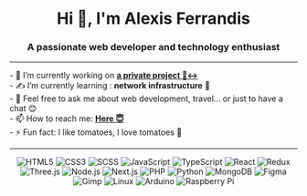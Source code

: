 <h1 align="center">Hi 👋, I'm Alexis Ferrandis</h1>
<h3 align="center">A passionate web developer and technology enthusiast</h3>

---

<div style="display: flex; align-items: center;">
  <div style="flex: 1;">
    - 🔭 I’m currently working on <strong><a href="https://alexisferrandis.com/">a private project 🙂‍↔️</a></strong><br>
    - ✍️ I’m currently learning : <strong>network infrastructure</strong> 🛜<br>
    - 💬 Feel free to ask me about web development, travel... or just to have a chat 😊<br>
    - 📫 How to reach me: <strong><a href="https://alexisferrandis.com/contact">Here 😇</a></strong><br>
    - ⚡ Fun fact: I like tomatoes, I love tomatoes 🍅
  </div>
</div>

---

<p align="center">
  <img src="https://img.shields.io/badge/HTML5-E34F26?style=flat&logo=html5&logoColor=white" alt="HTML5">
  <img src="https://img.shields.io/badge/CSS3-1572B6?style=flat&logo=css3&logoColor=white" alt="CSS3">
  <img src="https://img.shields.io/badge/SCSS-CC6699?style=flat&logo=sass&logoColor=white" alt="SCSS">
  <img src="https://img.shields.io/badge/JavaScript-F7DF1E?style=flat&logo=javascript&logoColor=black" alt="JavaScript">
  <img src="https://img.shields.io/badge/TypeScript-3178C6?style=flat&logo=typescript&logoColor=white" alt="TypeScript">
  <img src="https://img.shields.io/badge/React-61DAFB?style=flat&logo=react&logoColor=white" alt="React">
  <img src="https://img.shields.io/badge/Redux-764ABC?style=flat&logo=redux&logoColor=white" alt="Redux">
  <img src="https://img.shields.io/badge/Three.js-000000?style=flat&logo=three.js&logoColor=white" alt="Three.js">
  <img src="https://img.shields.io/badge/Node.js-339933?style=flat&logo=nodedotjs&logoColor=white" alt="Node.js">
  <img src="https://img.shields.io/badge/Next.js-000000?style=flat&logo=nextdotjs&logoColor=white" alt="Next.js">
  <img src="https://img.shields.io/badge/PHP-777BB4?style=flat&logo=php&logoColor=white" alt="PHP">
  <img src="https://img.shields.io/badge/Python-3776AB?style=flat&logo=python&logoColor=white" alt="Python">
  <img src="https://img.shields.io/badge/MongoDB-47A248?style=flat&logo=mongodb&logoColor=white" alt="MongoDB">
  <img src="https://img.shields.io/badge/Figma-F24E1E?style=flat&logo=figma&logoColor=white" alt="Figma">
  <img src="https://img.shields.io/badge/Gimp-5C5543?style=flat&logo=gimp&logoColor=white" alt="Gimp">
  <img src="https://img.shields.io/badge/Linux-FCC624?style=flat&logo=linux&logoColor=black" alt="Linux">
  <img src="https://img.shields.io/badge/Arduino-00979D?style=flat&logo=arduino&logoColor=white" alt="Arduino">
  <img src="https://img.shields.io/badge/Raspberry%20Pi-A22846?style=flat&logo=raspberry%20pi&logoColor=white" alt="Raspberry Pi">
</p>